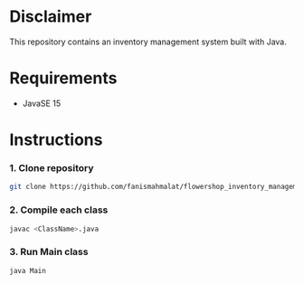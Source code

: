 # Disclaimer

This repository contains an inventory management system built with Java.

# Requirements

- JavaSE 15

# Instructions

### 1. Clone repository

```bash
git clone https://github.com/fanismahmalat/flowershop_inventory_management.git
```

### 2. Compile each class

```bash
javac <ClassName>.java
```

### 3. Run Main class

```bash
java Main
```
